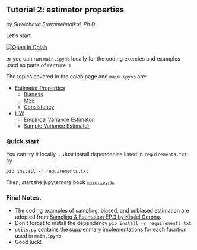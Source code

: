 ## Tutorial 2: estimator properties 

by *Suwichaya Suwanwimolkul, Ph.D.* 


Let's start 

<a target="_blank" href="https://colab.research.google.com/github/GabbySuwichaya/Estimation-Theory-EE523/blob/master/Tutorial2/main.ipynb">
  <img src="https://colab.research.google.com/assets/colab-badge.svg" alt="Open In Colab"/>
</a>

or you can run `main.ipynb` locally for the coding exercies and examples used as parts of `Lecture I` 

The topics covered in the colab page and `main.ipynb`  are: 
 
- [Estimator Properties](#estimator-properties)
    - [Bianess](#biasness)
    - [MSE](#mse)
    - [Consistency](#consistency)
- [HW](#homework)
    - [Empirical Variance Estimator](#empirical-variance-estimator)
    - [Sample Variance Estimator](#sample-variance-estimator)
     
### Quick start 

You can try it locally ... Just install dependenies listed in `requirements.txt` by 

```
pip install -r requirements.txt
```

Then, start the jupyternote book [`main.ipynb`](main.ipynb).
 

 
### Final Notes.
-  The coding examples of sampling, biased, and unbiased estimation are adopted from [Sampling \& Estimation EP.3 by Khalel Corona](https://www.youtube.com/watch?v=pNbDigYLqSY).
-  Don't forget to install the dependency `pip install -r requirements.txt`
- `utils.py` contains the supplenmary implementations for each fucntion used in `main.ipynb` 
- Good luck! 